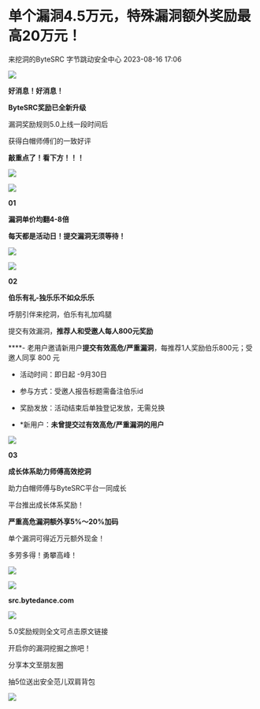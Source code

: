 #  单个漏洞4.5万元，特殊漏洞额外奖励最高20万元！   
来挖洞的ByteSRC  字节跳动安全中心   2023-08-16 17:06  
  
![](https://mmbiz.qpic.cn/sz_mmbiz_gif/gAcolpf06WppqM5X6RiaLnSoySicJviaNOLSpZILGxEH7UUSjD57JeMWdibHF42CN8Zxd2cT6dV7hpFKqiaaEOdjp4Q/640?wx_fmt=gif "")  
  
**好消息！好消息！**  
  
**ByteSRC奖励已全新升级**  
  
漏洞奖励规则5.0上线一段时间后  
  
获得白帽师傅们的一致好评  
  
**敲重点了！看下方！！！**  
  
![](https://mmbiz.qpic.cn/sz_mmbiz_png/gAcolpf06WoS1iaMYmNrJfQdSkfbXkLzddkQgxkxnnIDTmQXnFicuQLaUHYhqUgzcrBMVMTKHRibXMI4Z5WlsD6cg/640?wx_fmt=png "")  
  
  
  
  
  
  
![](https://mmbiz.qpic.cn/sz_mmbiz_gif/gAcolpf06WppqM5X6RiaLnSoySicJviaNOLwOwgcGibrCLs5jLx0ib1RcShxHnPRsDvXZfDcunJsfvEwmeIo1R60JJQ/640?wx_fmt=gif "")  
  
**01**  
  
**漏洞单价均翻4-8倍**  
  
  
**每天都是活动日！提交漏洞无须等待！**  
  
  
![](https://mmbiz.qpic.cn/sz_mmbiz_png/gAcolpf06WppqM5X6RiaLnSoySicJviaNOLNgqUpZyMTWYpk0IqZoq9mEC9Sd11v6G3EWhAmA94Vg9xicHJtS0Owicw/640?wx_fmt=png "")  
  
  
![](https://mmbiz.qpic.cn/sz_mmbiz_gif/gAcolpf06WppqM5X6RiaLnSoySicJviaNOLwOwgcGibrCLs5jLx0ib1RcShxHnPRsDvXZfDcunJsfvEwmeIo1R60JJQ/640?wx_fmt=gif "")  
  
**02**  
  
**伯乐有礼-独乐乐不如众乐乐**  
  
  
呼朋引伴来挖洞，伯乐有礼加鸡腿  
  
提交有效漏洞，**推荐人和受邀人每人800元奖励**  
  
****- 老用户邀请新用户**提交有效高危/严重漏洞**，每推荐1人奖励伯乐800元；受邀人同享 800 元  
  
- 活动时间：即日起 -9月30日  
  
- 参与方式：受邀人报告标题需备注伯乐id  
  
- 奖励发放：活动结束后单独登记发放，无需兑换  
  
- *新用户：**未曾提交过有效高危/严重漏洞的用户**  
  
  
  
![](https://mmbiz.qpic.cn/sz_mmbiz_gif/gAcolpf06WppqM5X6RiaLnSoySicJviaNOLwOwgcGibrCLs5jLx0ib1RcShxHnPRsDvXZfDcunJsfvEwmeIo1R60JJQ/640?wx_fmt=gif "")  
  
**03**  
  
**成长体系助力师傅高效挖洞**  
  
  
助力白帽师傅与ByteSRC平台一同成长  
  
平台推出成长体系奖励！  
  
**严重高危漏洞额外享5%～20%加码**  
  
单个漏洞可得近万元额外现金！  
  
多劳多得！勇攀高峰！  
  
  
![](https://mmbiz.qpic.cn/sz_mmbiz_png/gAcolpf06WppqM5X6RiaLnSoySicJviaNOLQ6nuCLiaBMPib4sQuj1QiaYVk1ksciaSYwG2KGzns3rcm91tQtMSxWSJ5A/640?wx_fmt=png "")  
  
![](https://mmbiz.qpic.cn/sz_mmbiz_png/gAcolpf06WppqM5X6RiaLnSoySicJviaNOLiaPLgV3r5YmDM8CcKzy58SmauvnLYvQwts1ms4hrl5l9P05F5oMPZaQ/640?wx_fmt=png "")  
  
  
**src.bytedance.com**  
  
![](https://mmbiz.qpic.cn/sz_mmbiz_gif/gAcolpf06WppqM5X6RiaLnSoySicJviaNOLFxVVuiaTPQMPPBOrpCPl6ApTI5I7fUNRzG1P5MAt2jwoz1nqIeCkjJA/640?wx_fmt=gif "")  
  
  
5.0奖励规则全文可点击原文链接  
  
开启你的漏洞挖掘之旅吧！  
  
  
分享本文至朋友圈  
  
抽5位送出安全范儿双肩背包  
  
  
  
  
  
![](https://mmbiz.qpic.cn/sz_mmbiz_png/gAcolpf06WppqM5X6RiaLnSoySicJviaNOLqXpgayp6P6w5u95lVicROBLUZbC8ibpy7PagQickiawINWxyr0iazfvy4Jw/640?wx_fmt=png "")  
  
  
  
